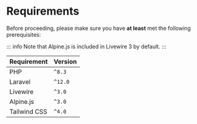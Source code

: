 # Requirements

Before proceeding, please make sure you have **at least** met the following prerequisites:

::: info
Note that Alpine.js is included in Livewire 3 by default.
:::

| Requirement  | Version |
|--------------|---------|
| PHP          | `^8.3`  |
| Laravel      | `^12.0` |
| Livewire     | `^3.0`  |
| Alpine.js    | `^3.0`  |
| Tailwind CSS | `^4.0`  |
